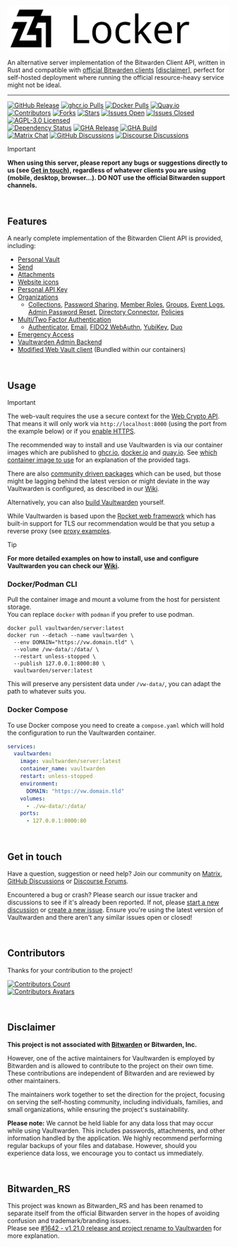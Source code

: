 ![Vaultwarden Logo](./resources/vaultwarden-logo-auto.svg)

An alternative server implementation of the Bitwarden Client API, written in Rust and compatible with [official Bitwarden clients](https://bitwarden.com/download/) [[disclaimer](#disclaimer)], perfect for self-hosted deployment where running the official resource-heavy service might not be ideal.

---

[![GitHub Release](https://img.shields.io/github/release/dani-garcia/vaultwarden.svg?style=for-the-badge&logo=vaultwarden&color=005AA4)](https://github.com/dani-garcia/vaultwarden/releases/latest)
[![ghcr.io Pulls](https://img.shields.io/badge/dynamic/json?style=for-the-badge&logo=github&logoColor=fff&color=005AA4&url=https%3A%2F%2Fipitio.github.io%2Fbackage%2Fdani-garcia%2Fvaultwarden%2Fvaultwarden.json&query=%24.downloads&label=ghcr.io%20pulls&cacheSeconds=14400)](https://github.com/dani-garcia/vaultwarden/pkgs/container/vaultwarden)
[![Docker Pulls](https://img.shields.io/docker/pulls/vaultwarden/server.svg?style=for-the-badge&logo=docker&logoColor=fff&color=005AA4&label=docker.io%20pulls)](https://hub.docker.com/r/vaultwarden/server)
[![Quay.io](https://img.shields.io/badge/quay.io-download-005AA4?style=for-the-badge&logo=redhat&cacheSeconds=14400)](https://quay.io/repository/vaultwarden/server) <br>
[![Contributors](https://img.shields.io/github/contributors-anon/dani-garcia/vaultwarden.svg?style=flat-square&logo=vaultwarden&color=005AA4)](https://github.com/dani-garcia/vaultwarden/graphs/contributors)
[![Forks](https://img.shields.io/github/forks/dani-garcia/vaultwarden.svg?style=flat-square&logo=github&logoColor=fff&color=005AA4)](https://github.com/dani-garcia/vaultwarden/network/members)
[![Stars](https://img.shields.io/github/stars/dani-garcia/vaultwarden.svg?style=flat-square&logo=github&logoColor=fff&color=005AA4)](https://github.com/dani-garcia/vaultwarden/stargazers)
[![Issues Open](https://img.shields.io/github/issues/dani-garcia/vaultwarden.svg?style=flat-square&logo=github&logoColor=fff&color=005AA4&cacheSeconds=300)](https://github.com/dani-garcia/vaultwarden/issues)
[![Issues Closed](https://img.shields.io/github/issues-closed/dani-garcia/vaultwarden.svg?style=flat-square&logo=github&logoColor=fff&color=005AA4&cacheSeconds=300)](https://github.com/dani-garcia/vaultwarden/issues?q=is%3Aissue+is%3Aclosed)
[![AGPL-3.0 Licensed](https://img.shields.io/github/license/dani-garcia/vaultwarden.svg?style=flat-square&logo=vaultwarden&color=944000&cacheSeconds=14400)](https://github.com/dani-garcia/vaultwarden/blob/main/LICENSE.txt) <br>
[![Dependency Status](https://img.shields.io/badge/dynamic/xml?url=https%3A%2F%2Fdeps.rs%2Frepo%2Fgithub%2Fdani-garcia%2Fvaultwarden%2Fstatus.svg&query=%2F*%5Blocal-name()%3D'svg'%5D%2F*%5Blocal-name()%3D'g'%5D%5B2%5D%2F*%5Blocal-name()%3D'text'%5D%5B4%5D&style=flat-square&logo=rust&label=dependencies&color=005AA4)](https://deps.rs/repo/github/dani-garcia/vaultwarden)
[![GHA Release](https://img.shields.io/github/actions/workflow/status/dani-garcia/vaultwarden/release.yml?style=flat-square&logo=github&logoColor=fff&label=Release%20Workflow)](https://github.com/dani-garcia/vaultwarden/actions/workflows/release.yml)
[![GHA Build](https://img.shields.io/github/actions/workflow/status/dani-garcia/vaultwarden/build.yml?style=flat-square&logo=github&logoColor=fff&label=Build%20Workflow)](https://github.com/dani-garcia/vaultwarden/actions/workflows/build.yml) <br>
[![Matrix Chat](https://img.shields.io/matrix/vaultwarden:matrix.org.svg?style=flat-square&logo=matrix&logoColor=fff&color=953B00&cacheSeconds=14400)](https://matrix.to/#/#vaultwarden:matrix.org)
[![GitHub Discussions](https://img.shields.io/github/discussions/dani-garcia/vaultwarden?style=flat-square&logo=github&logoColor=fff&color=953B00&cacheSeconds=300)](https://github.com/dani-garcia/vaultwarden/discussions)
[![Discourse Discussions](https://img.shields.io/discourse/topics?server=https%3A%2F%2Fvaultwarden.discourse.group%2F&style=flat-square&logo=discourse&color=953B00)](https://vaultwarden.discourse.group/)

> [!IMPORTANT]
> **When using this server, please report any bugs or suggestions directly to us (see [Get in touch](#get-in-touch)), regardless of whatever clients you are using (mobile, desktop, browser...). DO NOT use the official Bitwarden support channels.**

<br>

## Features

A nearly complete implementation of the Bitwarden Client API is provided, including:

 * [Personal Vault](https://bitwarden.com/help/managing-items/)
 * [Send](https://bitwarden.com/help/about-send/)
 * [Attachments](https://bitwarden.com/help/attachments/)
 * [Website icons](https://bitwarden.com/help/website-icons/)
 * [Personal API Key](https://bitwarden.com/help/personal-api-key/)
 * [Organizations](https://bitwarden.com/help/getting-started-organizations/)
   - [Collections](https://bitwarden.com/help/about-collections/),
     [Password Sharing](https://bitwarden.com/help/sharing/),
     [Member Roles](https://bitwarden.com/help/user-types-access-control/),
     [Groups](https://bitwarden.com/help/about-groups/),
     [Event Logs](https://bitwarden.com/help/event-logs/),
     [Admin Password Reset](https://bitwarden.com/help/admin-reset/),
     [Directory Connector](https://bitwarden.com/help/directory-sync/),
     [Policies](https://bitwarden.com/help/policies/)
 * [Multi/Two Factor Authentication](https://bitwarden.com/help/bitwarden-field-guide-two-step-login/)
   - [Authenticator](https://bitwarden.com/help/setup-two-step-login-authenticator/),
     [Email](https://bitwarden.com/help/setup-two-step-login-email/),
     [FIDO2 WebAuthn](https://bitwarden.com/help/setup-two-step-login-fido/),
     [YubiKey](https://bitwarden.com/help/setup-two-step-login-yubikey/),
     [Duo](https://bitwarden.com/help/setup-two-step-login-duo/)
 * [Emergency Access](https://bitwarden.com/help/emergency-access/)
 * [Vaultwarden Admin Backend](https://github.com/dani-garcia/vaultwarden/wiki/Enabling-admin-page)
 * [Modified Web Vault client](https://github.com/dani-garcia/bw_web_builds) (Bundled within our containers)

<br>

## Usage

> [!IMPORTANT]
> The web-vault requires the use a secure context for the [Web Crypto API](https://developer.mozilla.org/en-US/docs/Web/API/Web_Crypto_API).
> That means it will only work via `http://localhost:8000` (using the port from the example below) or if you [enable HTTPS](https://github.com/dani-garcia/vaultwarden/wiki/Enabling-HTTPS).

The recommended way to install and use Vaultwarden is via our container images which are published to [ghcr.io](https://github.com/dani-garcia/vaultwarden/pkgs/container/vaultwarden), [docker.io](https://hub.docker.com/r/vaultwarden/server) and [quay.io](https://quay.io/repository/vaultwarden/server).
See [which container image to use](https://github.com/dani-garcia/vaultwarden/wiki/Which-container-image-to-use) for an explanation of the provided tags.

There are also [community driven packages](https://github.com/dani-garcia/vaultwarden/wiki/Third-party-packages) which can be used, but those might be lagging behind the latest version or might deviate in the way Vaultwarden is configured, as described in our [Wiki](https://github.com/dani-garcia/vaultwarden/wiki).

Alternatively, you can also [build Vaultwarden](https://github.com/dani-garcia/vaultwarden/wiki/Building-binary) yourself.

While Vaultwarden is based upon the [Rocket web framework](https://rocket.rs) which has built-in support for TLS our recommendation would be that you setup a reverse proxy (see [proxy examples](https://github.com/dani-garcia/vaultwarden/wiki/Proxy-examples).

> [!TIP]
>**For more detailed examples on how to install, use and configure Vaultwarden you can check our [Wiki](https://github.com/dani-garcia/vaultwarden/wiki).**

### Docker/Podman CLI

Pull the container image and mount a volume from the host for persistent storage.<br>
You can replace `docker` with `podman` if you prefer to use podman.

```shell
docker pull vaultwarden/server:latest
docker run --detach --name vaultwarden \
  --env DOMAIN="https://vw.domain.tld" \
  --volume /vw-data/:/data/ \
  --restart unless-stopped \
  --publish 127.0.0.1:8000:80 \
  vaultwarden/server:latest
```

This will preserve any persistent data under `/vw-data/`, you can adapt the path to whatever suits you.

### Docker Compose

To use Docker compose you need to create a `compose.yaml` which will hold the configuration to run the Vaultwarden container.

```yaml
services:
  vaultwarden:
    image: vaultwarden/server:latest
    container_name: vaultwarden
    restart: unless-stopped
    environment:
      DOMAIN: "https://vw.domain.tld"
    volumes:
      - ./vw-data/:/data/
    ports:
      - 127.0.0.1:8000:80
```

<br>

## Get in touch

Have a question, suggestion or need help? Join our community on [Matrix](https://matrix.to/#/#vaultwarden:matrix.org), [GitHub Discussions](https://github.com/dani-garcia/vaultwarden/discussions) or [Discourse Forums](https://vaultwarden.discourse.group/).

Encountered a bug or crash? Please search our issue tracker and discussions to see if it's already been reported. If not, please [start a new discussion](https://github.com/dani-garcia/vaultwarden/discussions) or [create a new issue](https://github.com/dani-garcia/vaultwarden/issues/). Ensure you're using the latest version of Vaultwarden and there aren't any similar issues open or closed!

<br>

## Contributors

Thanks for your contribution to the project!

[![Contributors Count](https://img.shields.io/github/contributors-anon/dani-garcia/vaultwarden?style=for-the-badge&logo=vaultwarden&color=005AA4)](https://github.com/dani-garcia/vaultwarden/graphs/contributors)<br>
[![Contributors Avatars](https://contributors-img.web.app/image?repo=dani-garcia/vaultwarden)](https://github.com/dani-garcia/vaultwarden/graphs/contributors)

<br>

## Disclaimer

**This project is not associated with [Bitwarden](https://bitwarden.com/) or Bitwarden, Inc.**

However, one of the active maintainers for Vaultwarden is employed by Bitwarden and is allowed to contribute to the project on their own time. These contributions are independent of Bitwarden and are reviewed by other maintainers.

The maintainers work together to set the direction for the project, focusing on serving the self-hosting community, including individuals, families, and small organizations, while ensuring the project's sustainability.

**Please note:** We cannot be held liable for any data loss that may occur while using Vaultwarden. This includes passwords, attachments, and other information handled by the application. We highly recommend performing regular backups of your files and database. However, should you experience data loss, we encourage you to contact us immediately.

<br>

## Bitwarden_RS

This project was known as Bitwarden_RS and has been renamed to separate itself from the official Bitwarden server in the hopes of avoiding confusion and trademark/branding issues.<br>
Please see [#1642 - v1.21.0 release and project rename to Vaultwarden](https://github.com/dani-garcia/vaultwarden/discussions/1642) for more explanation.
